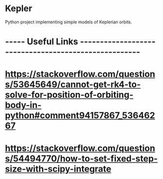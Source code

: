 # Kepler

Python project implementing simple models of Keplerian orbits.

# ----- Useful Links -----------------------------------------------------
# https://stackoverflow.com/questions/53645649/cannot-get-rk4-to-solve-for-position-of-orbiting-body-in-python#comment94157867_53646267
#  https://stackoverflow.com/questions/54494770/how-to-set-fixed-step-size-with-scipy-integrate
